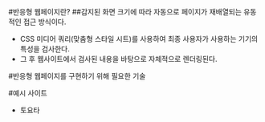 #반응형 웹페이지란?
##감지된 화면 크기에 따라 자동으로 페이지가 재배열되는 유동적인 접근 방식이다.
- CSS 미디어 쿼리(맞춤형 스타일 시트)를 사용하여 최종 사용자가 사용하는 기기의 특성을 검사한다.
- 그 후 웹사이트에서 검사된 내용을 바탕으로 자체적으로 렌더링된다.


#반응형 웹페이지를 구현하기 위해 필요한 기술


#예시 사이트
- 토요타 

